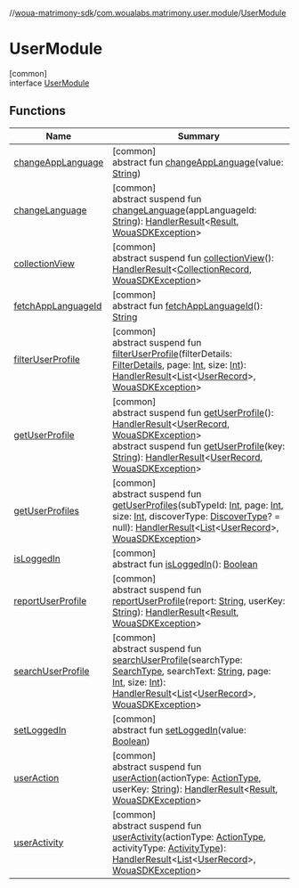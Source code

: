 //[woua-matrimony-sdk](../../../index.md)/[com.woualabs.matrimony.user.module](../index.md)/[UserModule](index.md)

# UserModule

[common]\
interface [UserModule](index.md)

## Functions

| Name | Summary |
|---|---|
| [changeAppLanguage](change-app-language.md) | [common]<br>abstract fun [changeAppLanguage](change-app-language.md)(value: [String](https://kotlinlang.org/api/latest/jvm/stdlib/kotlin/-string/index.html)) |
| [changeLanguage](change-language.md) | [common]<br>abstract suspend fun [changeLanguage](change-language.md)(appLanguageId: [String](https://kotlinlang.org/api/latest/jvm/stdlib/kotlin/-string/index.html)): [HandlerResult](../../com.woualabs.matrimony.errors/-handler-result/index.md)<[Result](../../com.woualabs.matrimony.data.common/-result/index.md), [WouaSDKException](../../com.woualabs.matrimony.errors.exception/-woua-s-d-k-exception/index.md)> |
| [collectionView](collection-view.md) | [common]<br>abstract suspend fun [collectionView](collection-view.md)(): [HandlerResult](../../com.woualabs.matrimony.errors/-handler-result/index.md)<[CollectionRecord](../../com.woualabs.matrimony.user.mapper/-collection-record/index.md), [WouaSDKException](../../com.woualabs.matrimony.errors.exception/-woua-s-d-k-exception/index.md)> |
| [fetchAppLanguageId](fetch-app-language-id.md) | [common]<br>abstract fun [fetchAppLanguageId](fetch-app-language-id.md)(): [String](https://kotlinlang.org/api/latest/jvm/stdlib/kotlin/-string/index.html) |
| [filterUserProfile](filter-user-profile.md) | [common]<br>abstract suspend fun [filterUserProfile](filter-user-profile.md)(filterDetails: [FilterDetails](../../com.woualabs.matrimony.type/-filter-details/index.md), page: [Int](https://kotlinlang.org/api/latest/jvm/stdlib/kotlin/-int/index.html), size: [Int](https://kotlinlang.org/api/latest/jvm/stdlib/kotlin/-int/index.html)): [HandlerResult](../../com.woualabs.matrimony.errors/-handler-result/index.md)<[List](https://kotlinlang.org/api/latest/jvm/stdlib/kotlin.collections/-list/index.html)<[UserRecord](../../com.woualabs.matrimony.user.mapper/-user-record/index.md)>, [WouaSDKException](../../com.woualabs.matrimony.errors.exception/-woua-s-d-k-exception/index.md)> |
| [getUserProfile](get-user-profile.md) | [common]<br>abstract suspend fun [getUserProfile](get-user-profile.md)(): [HandlerResult](../../com.woualabs.matrimony.errors/-handler-result/index.md)<[UserRecord](../../com.woualabs.matrimony.user.mapper/-user-record/index.md), [WouaSDKException](../../com.woualabs.matrimony.errors.exception/-woua-s-d-k-exception/index.md)><br>abstract suspend fun [getUserProfile](get-user-profile.md)(key: [String](https://kotlinlang.org/api/latest/jvm/stdlib/kotlin/-string/index.html)): [HandlerResult](../../com.woualabs.matrimony.errors/-handler-result/index.md)<[UserRecord](../../com.woualabs.matrimony.user.mapper/-user-record/index.md), [WouaSDKException](../../com.woualabs.matrimony.errors.exception/-woua-s-d-k-exception/index.md)> |
| [getUserProfiles](get-user-profiles.md) | [common]<br>abstract suspend fun [getUserProfiles](get-user-profiles.md)(subTypeId: [Int](https://kotlinlang.org/api/latest/jvm/stdlib/kotlin/-int/index.html), page: [Int](https://kotlinlang.org/api/latest/jvm/stdlib/kotlin/-int/index.html), size: [Int](https://kotlinlang.org/api/latest/jvm/stdlib/kotlin/-int/index.html), discoverType: [DiscoverType](../../com.woualabs.matrimony.type/-discover-type/index.md)? = null): [HandlerResult](../../com.woualabs.matrimony.errors/-handler-result/index.md)<[List](https://kotlinlang.org/api/latest/jvm/stdlib/kotlin.collections/-list/index.html)<[UserRecord](../../com.woualabs.matrimony.user.mapper/-user-record/index.md)>, [WouaSDKException](../../com.woualabs.matrimony.errors.exception/-woua-s-d-k-exception/index.md)> |
| [isLoggedIn](is-logged-in.md) | [common]<br>abstract fun [isLoggedIn](is-logged-in.md)(): [Boolean](https://kotlinlang.org/api/latest/jvm/stdlib/kotlin/-boolean/index.html) |
| [reportUserProfile](report-user-profile.md) | [common]<br>abstract suspend fun [reportUserProfile](report-user-profile.md)(report: [String](https://kotlinlang.org/api/latest/jvm/stdlib/kotlin/-string/index.html), userKey: [String](https://kotlinlang.org/api/latest/jvm/stdlib/kotlin/-string/index.html)): [HandlerResult](../../com.woualabs.matrimony.errors/-handler-result/index.md)<[Result](../../com.woualabs.matrimony.data.common/-result/index.md), [WouaSDKException](../../com.woualabs.matrimony.errors.exception/-woua-s-d-k-exception/index.md)> |
| [searchUserProfile](search-user-profile.md) | [common]<br>abstract suspend fun [searchUserProfile](search-user-profile.md)(searchType: [SearchType](../../com.woualabs.matrimony.type/-search-type/index.md), searchText: [String](https://kotlinlang.org/api/latest/jvm/stdlib/kotlin/-string/index.html), page: [Int](https://kotlinlang.org/api/latest/jvm/stdlib/kotlin/-int/index.html), size: [Int](https://kotlinlang.org/api/latest/jvm/stdlib/kotlin/-int/index.html)): [HandlerResult](../../com.woualabs.matrimony.errors/-handler-result/index.md)<[List](https://kotlinlang.org/api/latest/jvm/stdlib/kotlin.collections/-list/index.html)<[UserRecord](../../com.woualabs.matrimony.user.mapper/-user-record/index.md)>, [WouaSDKException](../../com.woualabs.matrimony.errors.exception/-woua-s-d-k-exception/index.md)> |
| [setLoggedIn](set-logged-in.md) | [common]<br>abstract fun [setLoggedIn](set-logged-in.md)(value: [Boolean](https://kotlinlang.org/api/latest/jvm/stdlib/kotlin/-boolean/index.html)) |
| [userAction](user-action.md) | [common]<br>abstract suspend fun [userAction](user-action.md)(actionType: [ActionType](../../com.woualabs.matrimony.type/-action-type/index.md), userKey: [String](https://kotlinlang.org/api/latest/jvm/stdlib/kotlin/-string/index.html)): [HandlerResult](../../com.woualabs.matrimony.errors/-handler-result/index.md)<[Result](../../com.woualabs.matrimony.data.common/-result/index.md), [WouaSDKException](../../com.woualabs.matrimony.errors.exception/-woua-s-d-k-exception/index.md)> |
| [userActivity](user-activity.md) | [common]<br>abstract suspend fun [userActivity](user-activity.md)(actionType: [ActionType](../../com.woualabs.matrimony.type/-action-type/index.md), activityType: [ActivityType](../../com.woualabs.matrimony.type/-activity-type/index.md)): [HandlerResult](../../com.woualabs.matrimony.errors/-handler-result/index.md)<[List](https://kotlinlang.org/api/latest/jvm/stdlib/kotlin.collections/-list/index.html)<[UserRecord](../../com.woualabs.matrimony.user.mapper/-user-record/index.md)>, [WouaSDKException](../../com.woualabs.matrimony.errors.exception/-woua-s-d-k-exception/index.md)> |
